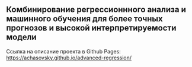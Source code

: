 ## Комбинирование регрессионнного анализа и машинного обучения для более точных прогнозов и высокой интерпретируемости модели

Ссылка на описание проекта в Github Pages: https://achasovsky.github.io/advanced-regression/